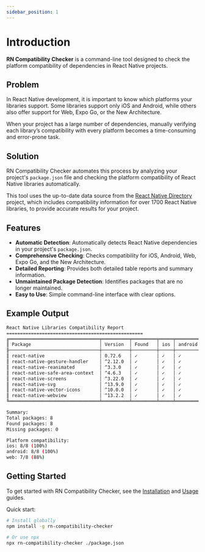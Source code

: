 ```yaml
---
sidebar_position: 1
---
```


# Introduction

**RN Compatibility Checker** is a command-line tool designed to check the platform compatibility of dependencies in React Native projects.

## Problem

In React Native development, it is important to know which platforms your libraries support. Some libraries support only iOS and Android, while others also offer support for Web, Expo Go, or the New Architecture.

When your project has a large number of dependencies, manually verifying each library’s compatibility with every platform becomes a time-consuming and error-prone task.

## Solution

RN Compatibility Checker automates this process by analyzing your project's `package.json` file and checking the platform compatibility of React Native libraries automatically.

This tool uses the up-to-date data source from the [React Native Directory](https://reactnative.directory/) project, which includes compatibility information for over 1700 React Native libraries, to provide accurate results for your project.

## Features

- **Automatic Detection**: Automatically detects React Native dependencies in your project's `package.json`.
- **Comprehensive Checking**: Checks compatibility for iOS, Android, Web, Expo Go, and the New Architecture.
- **Detailed Reporting**: Provides both detailed table reports and summary information.
- **Unmaintained Package Detection**: Identifies packages that are no longer maintained.
- **Easy to Use**: Simple command-line interface with clear options.

## Example Output

```bash
React Native Libraries Compatibility Report
==================================================
╔═════════════════════════════════╤══════════╤═════════╤═════╤═════════╤═════╗
║ Package                         │ Version  │ Found   │ ios │ android │ web ║
╟─────────────────────────────────┼──────────┼─────────┼─────┼─────────┼─────╢
║ react-native                    │ 0.72.6   │ ✓       │ ✓   │ ✓       │ ✓   ║
║ react-native-gesture-handler    │ ^2.12.0  │ ✓       │ ✓   │ ✓       │ ✓   ║
║ react-native-reanimated         │ ^3.3.0   │ ✓       │ ✓   │ ✓       │ ✓   ║
║ react-native-safe-area-context  │ ^4.6.3   │ ✓       │ ✓   │ ✓       │ ✓   ║
║ react-native-screens            │ ^3.22.0  │ ✓       │ ✓   │ ✓       │ ✓   ║
║ react-native-svg                │ ^13.9.0  │ ✓       │ ✓   │ ✓       │ ✓   ║
║ react-native-vector-icons       │ ^10.0.0  │ ✓       │ ✓   │ ✓       │ ✓   ║
║ react-native-webview            │ ^13.2.2  │ ✓       │ ✓   │ ✓       │ ✗   ║
╚═════════════════════════════════╧══════════╧═════════╧═════╧═════════╧═════╝

Summary:
Total packages: 8  
Found packages: 8  
Missing packages: 0  

Platform compatibility:  
ios: 8/8 (100%)  
android: 8/8 (100%)  
web: 7/8 (88%)
```

## Getting Started

To get started with RN Compatibility Checker, see the [Installation](./installation.md) and [Usage](./usage.md) guides.

Quick start:

```bash
# Install globally
npm install -g rn-compatibility-checker

# Or use npx
npx rn-compatibility-checker ./package.json
```
